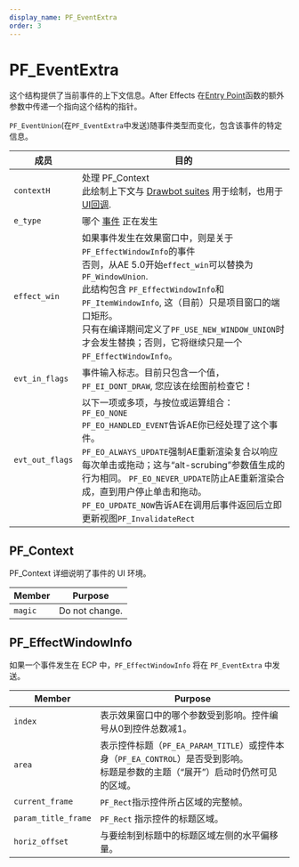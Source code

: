 ```yaml
---
display_name: PF_EventExtra
order: 3
---
```


# PF_EventExtra

这个结构提供了当前事件的上下文信息。After Effects 在[Entry Point](../effect-basics/entry-point.html)函数的额外参数中传递一个指向这个结构的指针。

`PF_EventUnion`(在`PF_EventExtra`中发送)随事件类型而变化，包含该事件的特定信息。

| 成员 | 目的  |
| --------- | --------- |
| `contextH`  | 处理 PF_Context <br />此绘制上下文与 [Drawbot suites](../effect-ui-events/custom-ui-and-drawbot.html) 用于绘制，也用于 [UI回调](../effect-ui-events/ui-callbacks.html).|
| `e_type`  | 哪个 [事件](../effect-ui-events/effect-ui-events.html) 正在发生 |
| `effect_win`  | 如果事件发生在效果窗口中，则是关于`PF_EffectWindowInfo`的事件<br />否则，从AE 5.0开始`effect_win`可以替换为`PF_WindowUnion`.<br />此结构包含 `PF_EffectWindowInfo`和`PF_ItemWindowInfo`, 这（目前）只是项目窗口的端口矩形。<br />只有在编译期间定义了`PF_USE_NEW_WINDOW_UNION`时才会发生替换；否则，它将继续只是一个`PF_EffectWindowInfo`。 |
| `evt_in_flags`  | 事件输入标志。目前只包含一个值，`PF_EI_DONT_DRAW`, 您应该在绘图前检查它！|
| `evt_out_flags` | 以下一项或多项，与按位或运算组合：<br />`PF_EO_NONE`<br />`PF_EO_HANDLED_EVENT`告诉AE你已经处理了这个事件。<br />`PF_EO_ALWAYS_UPDATE`强制AE重新渲染复合以响应每次单击或拖动；这与“alt-scrubing”参数值生成的行为相同。  `PF_EO_NEVER_UPDATE`防止AE重新渲染合成，直到用户停止单击和拖动。<br /> `PF_EO_UPDATE_NOW`告诉AE在调用后事件返回后立即更新视图`PF_InvalidateRect` |

## PF_Context

PF_Context 详细说明了事件的 UI 环境。

| **Member** | **Purpose**  |
| --- | ------- |
| `magic` | Do not change. |

## PF_EffectWindowInfo

如果一个事件发生在 ECP 中，`PF_EffectWindowInfo` 将在 `PF_EventExtra` 中发送。

| **Member**  | **Purpose**  |
| -------- | ----- |
| `index` | 表示效果窗口中的哪个参数受到影响。控件编号从0到控件总数减1。 |
| `area`  | 表示控件标题（`PF_EA_PARAM_TITLE`）或控件本身（`PF_EA_CONTROL`）是否受到影响。<br />标题是参数的主题（“展开”）启动时仍然可见的区域。|  |
| `current_frame` | `PF_Rect`指示控件所占区域的完整帧。 |
| `param_title_frame` | `PF_Rect` 指示控件的标题区域。|
| `horiz_offset`  | 与要绘制到标题中的标题区域左侧的水平偏移量。|
